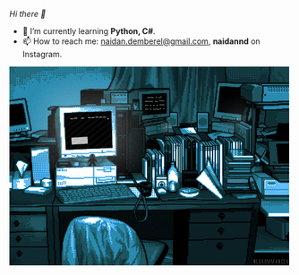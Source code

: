  <i>Hi there 👋</i>

- 🌱 I’m currently learning <b>Python, C#</b>.
- 📫 How to reach me: naidan.demberel@gmail.com, <b>naidannd</b> on Instagram. 

![gif](gif.gif)


